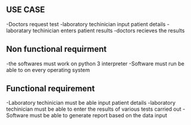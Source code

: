 USE CASE
--------

-Doctors request test 
-laboratory techinician input patient details
-laboratary techinician enters patient results
-doctors recieves the results

Non functional requirment 
-------------------------

-the softwares must work on python 3 interpreter
-Software must run be able to on every operating system

Functional requirement 
----------------------

-Laboratory techinician must be able input patient details
-laboratory techinician must be able to enter the results of various tests carried out 
-Software must be able to generate report based on the data input



